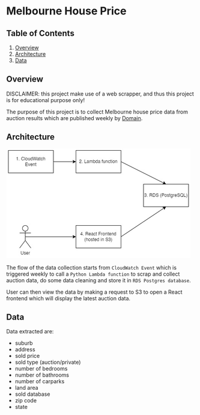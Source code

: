 # Melbourne House Price 

## Table of Contents

1. [Overview](#overview)
2. [Architecture](#architecture)
3. [Data](#data)


## Overview <a name="overview"></a>

DISCLAIMER: this project make use of a web scrapper, and thus this project is for educational purpose only!

The purpose of this project is to collect Melbourne house price data from auction results which are published weekly by [Domain](https://www.domain.com.au/auction-results/melbourne).


## Architecture <a name="architecture"></a>

![diagram](assets/melbourne_house_price.jpg)

The flow of the data collection starts from `CloudWatch Event` which is triggered weekly to call a `Python Lambda function` to scrap and collect auction data, do some data cleaning and store it in `RDS Postgres database`.

User can then view the data by making a request to S3 to open a React frontend which will display the latest auction data.

## Data <a name="data"></a>

Data extracted are:
* suburb
* address
* sold price
* sold type (auction/private)
* number of bedrooms
* number of bathrooms
* number of carparks
* land area
* sold database
* zip code
* state